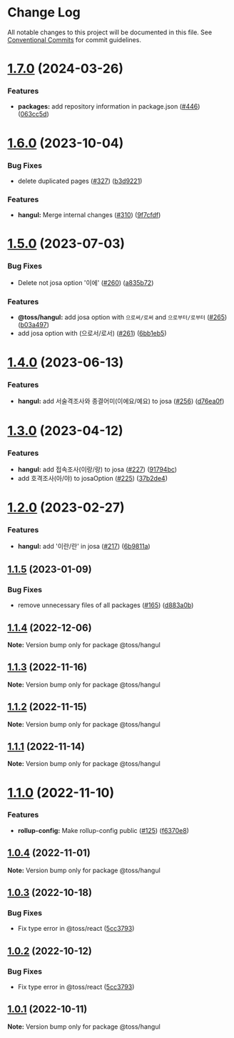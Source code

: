 # Change Log

All notable changes to this project will be documented in this file.
See [Conventional Commits](https://conventionalcommits.org) for commit guidelines.

# [1.7.0](https://github.com/toss/slash/compare/@toss/hangul@1.6.1...@toss/hangul@1.7.0) (2024-03-26)


### Features

* **packages:** add repository information in package.json ([#446](https://github.com/toss/slash/issues/446)) ([063cc5d](https://github.com/toss/slash/commit/063cc5d4699b1ba0dc20db3d2bb7dc673947500b))





# [1.6.0](https://github.com/toss/slash/compare/@toss/hangul@1.5.0...@toss/hangul@1.6.0) (2023-10-04)

### Bug Fixes

* delete duplicated pages ([#327](https://github.com/toss/slash/issues/327)) ([b3d9221](https://github.com/toss/slash/commit/b3d92212792cb712f8e2a798abb93e9e37e22749))

### Features

* **hangul:** Merge internal changes ([#310](https://github.com/toss/slash/issues/310)) ([9f7cfdf](https://github.com/toss/slash/commit/9f7cfdf7eea2e84d996317dca1c8c4d8c7f2fece))

# [1.5.0](https://github.com/toss/slash/compare/@toss/hangul@1.4.0...@toss/hangul@1.5.0) (2023-07-03)

### Bug Fixes

* Delete not josa option '이에' ([#260](https://github.com/toss/slash/issues/260)) ([a835b72](https://github.com/toss/slash/commit/a835b72b69ae95ab28fae267e70b7472b127a120))

### Features

* **@toss/hangul:** add josa option with `으로써/로써` and `으로부터/로부터` ([#265](https://github.com/toss/slash/issues/265)) ([b03a497](https://github.com/toss/slash/commit/b03a497ccd1c26a134c27ec7ffbfb4ee4513fa10))
* add josa option with (으로서/로서) ([#261](https://github.com/toss/slash/issues/261)) ([6bb1eb5](https://github.com/toss/slash/commit/6bb1eb5856c4ba231a9d418d2f477721be4aae63))

# [1.4.0](https://github.com/toss/slash/compare/@toss/hangul@1.3.0...@toss/hangul@1.4.0) (2023-06-13)

### Features

* **hangul:** add 서술격조사와 종결어미(이에요/예요) to josa ([#256](https://github.com/toss/slash/issues/256)) ([d76ea0f](https://github.com/toss/slash/commit/d76ea0f9a5b477d1fabaa0975b84490a25dc5bbc))

# [1.3.0](https://github.com/toss/slash/compare/@toss/hangul@1.2.0...@toss/hangul@1.3.0) (2023-04-12)

### Features

* **hangul:** add 접속조사(이랑/랑) to josa ([#227](https://github.com/toss/slash/issues/227)) ([91794bc](https://github.com/toss/slash/commit/91794bc5d91fab887323c83897ffe19e7cbe176e))
* add 호격조사(아/야) to josaOption ([#225](https://github.com/toss/slash/issues/225)) ([37b2de4](https://github.com/toss/slash/commit/37b2de444c9ec13248da2487b8265ae92aee1314))

# [1.2.0](https://github.com/toss/slash/compare/@toss/hangul@1.1.5...@toss/hangul@1.2.0) (2023-02-27)

### Features

* **hangul:** add '이란/란' in josa ([#217](https://github.com/toss/slash/issues/217)) ([6b9811a](https://github.com/toss/slash/commit/6b9811af5e0e8d3dc5650b46ef735cbf2079818f))

## [1.1.5](https://github.com/toss/slash/compare/@toss/hangul@1.1.4...@toss/hangul@1.1.5) (2023-01-09)

### Bug Fixes

* remove unnecessary files of all packages ([#165](https://github.com/toss/slash/issues/165)) ([d883a0b](https://github.com/toss/slash/commit/d883a0b2aebdbc2ca39c67902cec754c63921dfe))

## [1.1.4](https://github.com/toss/slash/compare/@toss/hangul@1.1.3...@toss/hangul@1.1.4) (2022-12-06)

**Note:** Version bump only for package @toss/hangul

## [1.1.3](https://github.com/toss/slash/compare/@toss/hangul@1.1.2...@toss/hangul@1.1.3) (2022-11-16)

**Note:** Version bump only for package @toss/hangul

## [1.1.2](https://github.com/toss/slash/compare/@toss/hangul@1.1.1...@toss/hangul@1.1.2) (2022-11-15)

**Note:** Version bump only for package @toss/hangul

## [1.1.1](https://github.com/toss/slash/compare/@toss/hangul@1.1.0...@toss/hangul@1.1.1) (2022-11-14)

**Note:** Version bump only for package @toss/hangul

# [1.1.0](https://github.com/toss/slash/compare/@toss/hangul@1.0.4...@toss/hangul@1.1.0) (2022-11-10)

### Features

* **rollup-config:** Make rollup-config public ([#125](https://github.com/toss/slash/issues/125)) ([f6370e8](https://github.com/toss/slash/commit/f6370e8c4b0fa926e923b518c26b7071ee0e53da))

## [1.0.4](https://github.com/toss/slash/compare/@toss/hangul@1.0.3...@toss/hangul@1.0.4) (2022-11-01)

**Note:** Version bump only for package @toss/hangul

## [1.0.3](https://github.com/toss/slash/compare/@toss/hangul@1.0.1...@toss/hangul@1.0.3) (2022-10-18)

### Bug Fixes

* Fix type error in @toss/react ([5cc3793](https://github.com/toss/slash/commit/5cc37936e8739204f32f9f50ee61570b758343f8))

## [1.0.2](https://github.com/toss/slash/compare/@toss/hangul@1.0.1...@toss/hangul@1.0.2) (2022-10-12)

### Bug Fixes

* Fix type error in @toss/react ([5cc3793](https://github.com/toss/slash/commit/5cc37936e8739204f32f9f50ee61570b758343f8))

## [1.0.1](https://github.com/toss/slash/compare/@toss/hangul@1.0.0...@toss/hangul@1.0.1) (2022-10-11)

**Note:** Version bump only for package @toss/hangul
